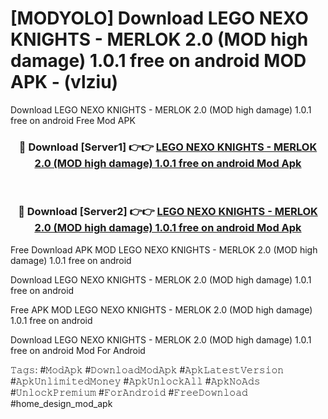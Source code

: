 # [MODYOLO] Download LEGO NEXO KNIGHTS - MERLOK 2.0 (MOD high damage) 1.0.1 free on android MOD APK - (vlziu)
Download LEGO NEXO KNIGHTS - MERLOK 2.0 (MOD high damage) 1.0.1 free on android Free Mod APK

<div align="center">
<h3>🔴 Download [Server1] 👉👉 <a href="https://apk-comot.site?title=LEGO_NEXO_KNIGHTS_-_MERLOK_2.0_(MOD_high_damage)_1.0.1_free_on_android">LEGO NEXO KNIGHTS - MERLOK 2.0 (MOD high damage) 1.0.1 free on android Mod Apk</a></h3><br>

<h3>🔴 Download [Server2] 👉👉 <a href="https://apk-comot.site?title=LEGO_NEXO_KNIGHTS_-_MERLOK_2.0_(MOD_high_damage)_1.0.1_free_on_android">LEGO NEXO KNIGHTS - MERLOK 2.0 (MOD high damage) 1.0.1 free on android Mod Apk</a></h3>
</div>


Free Download APK MOD LEGO NEXO KNIGHTS - MERLOK 2.0 (MOD high damage) 1.0.1 free on android

Download LEGO NEXO KNIGHTS - MERLOK 2.0 (MOD high damage) 1.0.1 free on android 

Free APK MOD LEGO NEXO KNIGHTS - MERLOK 2.0 (MOD high damage) 1.0.1 free on android 

Download LEGO NEXO KNIGHTS - MERLOK 2.0 (MOD high damage) 1.0.1 free on android Mod For Android

𝚃𝚊𝚐𝚜: #𝙼𝚘𝚍𝙰𝚙𝚔 #𝙳𝚘𝚠𝚗𝚕𝚘𝚊𝚍𝙼𝚘𝚍𝙰𝚙𝚔 #𝙰𝚙𝚔𝙻𝚊𝚝𝚎𝚜𝚝𝚅𝚎𝚛𝚜𝚒𝚘𝚗 #𝙰𝚙𝚔𝚄𝚗𝚕𝚒𝚖𝚒𝚝𝚎𝚍𝙼𝚘𝚗𝚎𝚢 #𝙰𝚙𝚔𝚄𝚗𝚕𝚘𝚌𝚔𝙰𝚕𝚕 #𝙰𝚙𝚔𝙽𝚘𝙰𝚍𝚜 #𝚄𝚗𝚕𝚘𝚌𝚔𝙿𝚛𝚎𝚖𝚒𝚞𝚖 #𝙵𝚘𝚛𝙰𝚗𝚍𝚛𝚘𝚒𝚍 #𝙵𝚛𝚎𝚎𝙳𝚘𝚠𝚗𝚕𝚘𝚊𝚍 #home_design_mod_apk
